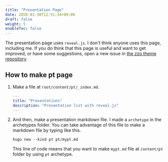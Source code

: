 ```yaml
---
title: "Presentation Page"
date: 2020-01-30T12:51:34+09:00
draft: false
weight: 5
enableToc: false
---
```


The presentation page uses `reveal.js`. I don't think anyone uses this page, including me. If you do think that this page is useful and want to get improved, or have some suggestions, open a new issue in [the zzo theme repository](https://github.com/zzossig/hugo-theme-zzo/issues).

## How to make pt page

1. Make a file at `root/content/pt/_index.md`.

    ```yaml
    ---
    title: "Presentations"
    description: "Presentation list with reveal.js"
    ---
    ```

2. And then, make a presentation markdown file. I made a `archetype` in the archetypes folder. You can take advantage of this file to make a markdown file by typing like this.

    ```
    hugo new --kind pt pt/mypt.md
    ```

    This line of code means that you want to make `mypt.md` file at `content/pt` folder by using `pt` archetype.